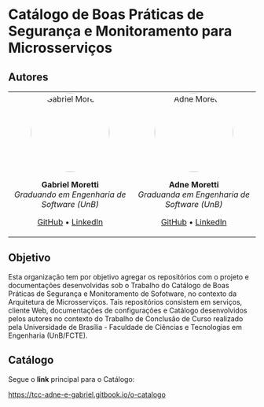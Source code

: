 # Catálogo de Boas Práticas de Segurança e Monitoramento para Microsserviços

## Autores

<table align="center">
  <tr>
    <td align="center" width="320">
      <img
        src="https://github.com/MorettiGS.png?size=280"
        alt="Gabriel Moretti"
        style="width:160px; height:160px; border-radius:50%; object-fit:cover; display:block; margin:0 auto 10px;"
      />
      <p><strong>Gabriel Moretti</strong><br><em>Graduando em Engenharia de Software (UnB)</em></p>
      <p><a href="https://github.com/MorettiGS">GitHub</a> • <a href="https://www.linkedin.com/in/MorettiGS">LinkedIn</a></p>
    </td>
    <td align="center" width="320">
      <img
        src="https://github.com/AdneMoretti.png?size=280"
        alt="Adne Moretti"
        style="width:160px; height:160px; border-radius:50%; object-fit:cover; display:block; margin:0 auto 10px;"
      />
      <p><strong>Adne Moretti</strong><br><em>Graduanda em Engenharia de Software (UnB)</em></p>
      <p><a href="https://github.com/AdneMoretti">GitHub</a> • <a href="https://www.linkedin.com/in/adne-moretti-b4875b1b0/">LinkedIn</a></p>
    </td>
  </tr>
</table>

## Objetivo

Esta organização tem por objetivo agregar os repositórios com o projeto e documentações desenvolvidas sob o Trabalho do Catálogo de Boas Práticas de Segurança e Monitoramento de Sofotware, no contexto da Arquitetura de Microsserviços. Tais repositórios consistem em serviços, cliente Web, documentações de configurações e Catálogo desenvolvidos pelos autores no contexto do Trabalho de Conclusão de Curso realizado pela Universidade de Brasília - Faculdade de Ciências e Tecnologias em Engenharia (UnB/FCTE).

## Catálogo

Segue o __link__ principal para o Catálogo:

https://tcc-adne-e-gabriel.gitbook.io/o-catalogo
